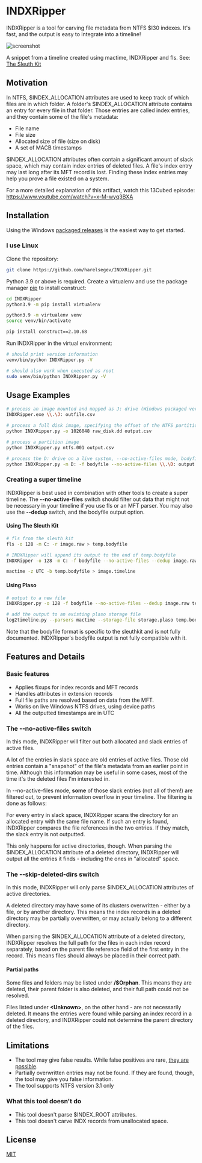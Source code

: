 # INDXRipper
INDXRipper is a tool for carving file metadata from NTFS $I30 indexes. It's fast, and the output is easy to integrate into a timeline!

![screenshot](https://user-images.githubusercontent.com/84273110/118458300-42e4ae00-b703-11eb-8e59-bcb9de00ca89.png)

A snippet from a timeline created using mactime, INDXRipper and fls.
See: [The Sleuth Kit](https://github.com/sleuthkit/sleuthkit)

## Motivation

In NTFS, $INDEX_ALLOCATION attributes are used to keep track of which files are in which folder. A folder's $INDEX_ALLOCATION attribute contains an entry for every file in that folder. Those entries are called index entries, and they contain some of the file's metadata:
* File name
* File size
* Allocated size of file (size on disk)
* A set of MACB timestamps

$INDEX_ALLOCATION attributes often contain a significant amount of slack space, which may contain index entries of deleted files. A file's index entry may last long after its MFT record is lost. Finding these index entries may help you prove a file existed on a system.

For a more detailed explanation of this artifact, watch this 13Cubed episode:  
https://www.youtube.com/watch?v=x-M-wyq3BXA

## Installation
Using the Windows [packaged releases](https://github.com/harelsegev/INDXRipper/releases) is the easiest way to get started.

### I use Linux
Clone the repository:
```bash
git clone https://github.com/harelsegev/INDXRipper.git
```

Python 3.9 or above is required. Create a virtualenv and use the package manager [pip](https://pip.pypa.io/en/stable/) to install construct:
```bash
cd INDXRipper
python3.9 -m pip install virtualenv

python3.9 -m virtualenv venv
source venv/bin/activate

pip install construct==2.10.68
```
Run INDXRipper in the virtual environment:
```bash
# should print version information
venv/bin/python INDXRipper.py -V

# should also work when executed as root
sudo venv/bin/python INDXRipper.py -V
```

## Usage Examples

```bash
# process an image mounted and mapped as J: drive (Windows packaged version)
INDXRipper.exe \\.\J: outfile.csv

# process a full disk image, specifying the offset of the NTFS partition, in sectors
python INDXRipper.py -o 1026048 raw_disk.dd output.csv

# process a partition image
python INDXRipper.py ntfs.001 output.csv

# process the D: drive on a live system, --no-active-files mode, bodyfile output, prepend "D:" to all the paths
python INDXRipper.py -m D: -f bodyfile --no-active-files \\.\D: output.bodyfile
```
### Creating a super timeline

INDXRipper is best used in combination with other tools to create a super timeline. The **--no-active-files** switch should filter out data that might not be necessary in your timeline if you use fls or an MFT parser. You may also use the **--dedup** switch, and the bodyfile output option.

#### Using The Sleuth Kit

```bash
# fls from the sleuth kit
fls -o 128 -m C: -r image.raw > temp.bodyfile

# INDXRipper will append its output to the end of temp.bodyfile
INDXRipper -o 128 -m C: -f bodyfile --no-active-files --dedup image.raw temp.bodyfile

mactime -z UTC -b temp.bodyfile > image.timeline
```

#### Using Plaso

```bash
# output to a new file
INDXRipper.py -o 128 -f bodyfile --no-active-files --dedup image.raw temp.bodyfile

# add the output to an existing plaso storage file
log2timeline.py --parsers mactime --storage-file storage.plaso temp.bodyfile
```

Note that the bodyfile format is specific to the sleuthkit and is not fully documented. INDXRipper's bodyfile output is not fully compatible with it.

## Features and Details

### Basic features
* Applies fixups for index records and MFT records
* Handles attributes in extension records
* Full file paths are resolved based on data from the MFT.
* Works on live Windows NTFS drives, using device paths
* All the outputted timestamps are in UTC

### The --no-active-files switch

In this mode, INDXRipper will filter out both allocated and slack entries of active files.

A lot of the entries in slack space are old entries of active files. Those old entries contain a "snapshot" of the file's metadata from an earlier point in time. Although this information may be useful in some cases, most of the time it's the deleted files I'm interested in.

In --no-active-files mode, **some** of those slack entries (not all of them!) are filtered out, to prevent information overflow in your timeline. The filtering is done as follows:

For every entry in slack space, INDXRipper scans the directory for an allocated entry with the same file name. If such an entry is found, INDXRipper compares the file references in the two entries. If they match, the slack entry is not outputted.

This only happens for active directories, though. When parsing the $INDEX_ALLOCATION attribute of a deleted directory, INDXRipper will output all the entries it finds - including the ones in "allocated" space.

### The --skip-deleted-dirs switch

In this mode, INDXRipper will only parse $INDEX_ALLOCATION attributes of active directories.

A deleted directory may have some of its clusters overwritten - either by a file, or by another directory. This means the index records in a deleted directory may be partially overwritten, or may actually belong to a different directory.

When parsing the $INDEX_ALLOCATION attribute of a deleted directory, INDXRipper resolves the full path for the files in each index record separately, based on the parent file reference field of the first entry in the record. This means files should always be placed in their correct path.

#### Partial paths

Some files and folders may be listed under **/$Orphan**. This means they are deleted, their parent folder is also deleted, and their full path could not be resolved.

Files listed under **\<Unknown\>**, on the other hand - are not necessarily deleted. It means the entries were found while parsing an index record in a deleted directory, and INDXRipper could not determine the parent directory of the files.

## Limitations
* The tool may give false results. While false positives are rare, [they are possible](https://harelsegev.github.io/posts/i30-parsers-output-false-entries.-heres-why/).
* Partially overwritten entries may not be found. If they are found, though, the tool may give you false information.
* The tool supports NTFS version 3.1 only

### What this tool doesn't do
* This tool doesn't parse $INDEX_ROOT attributes.
* This tool doesn't carve INDX records from unallocated space.


## License
[MIT](https://choosealicense.com/licenses/mit/)
